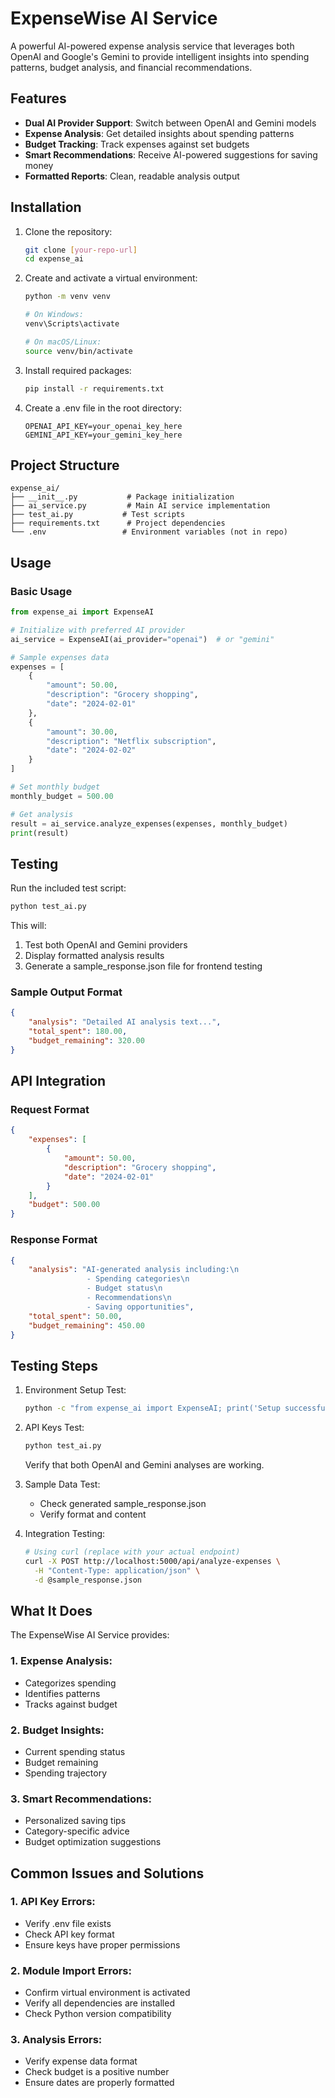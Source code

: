 # ExpenseWise AI Service

A powerful AI-powered expense analysis service that leverages both OpenAI and Google's Gemini to provide intelligent insights into spending patterns, budget analysis, and financial recommendations.

## Features

- **Dual AI Provider Support**: Switch between OpenAI and Gemini models
- **Expense Analysis**: Get detailed insights about spending patterns
- **Budget Tracking**: Track expenses against set budgets
- **Smart Recommendations**: Receive AI-powered suggestions for saving money
- **Formatted Reports**: Clean, readable analysis output

## Installation

1. Clone the repository:
   ```bash
   git clone [your-repo-url]
   cd expense_ai
   ```

2. Create and activate a virtual environment:
   ```bash
   python -m venv venv

   # On Windows:
   venv\Scripts\activate

   # On macOS/Linux:
   source venv/bin/activate
   ```

3. Install required packages:
   ```bash
   pip install -r requirements.txt
   ```

4. Create a .env file in the root directory:
   ```
   OPENAI_API_KEY=your_openai_key_here
   GEMINI_API_KEY=your_gemini_key_here
   ```

## Project Structure

```
expense_ai/
├── __init__.py           # Package initialization
├── ai_service.py         # Main AI service implementation
├── test_ai.py           # Test scripts
├── requirements.txt      # Project dependencies
└── .env                 # Environment variables (not in repo)
```

## Usage

### Basic Usage

```python
from expense_ai import ExpenseAI

# Initialize with preferred AI provider
ai_service = ExpenseAI(ai_provider="openai")  # or "gemini"

# Sample expenses data
expenses = [
    {
        "amount": 50.00,
        "description": "Grocery shopping",
        "date": "2024-02-01"
    },
    {
        "amount": 30.00,
        "description": "Netflix subscription",
        "date": "2024-02-02"
    }
]

# Set monthly budget
monthly_budget = 500.00

# Get analysis
result = ai_service.analyze_expenses(expenses, monthly_budget)
print(result)
```

## Testing

Run the included test script:

```bash
python test_ai.py
```

This will:
1. Test both OpenAI and Gemini providers
2. Display formatted analysis results
3. Generate a sample_response.json file for frontend testing

### Sample Output Format

```json
{
    "analysis": "Detailed AI analysis text...",
    "total_spent": 180.00,
    "budget_remaining": 320.00
}
```

## API Integration

### Request Format

```json
{
    "expenses": [
        {
            "amount": 50.00,
            "description": "Grocery shopping",
            "date": "2024-02-01"
        }
    ],
    "budget": 500.00
}
```

### Response Format

```json
{
    "analysis": "AI-generated analysis including:\n
                 - Spending categories\n
                 - Budget status\n
                 - Recommendations\n
                 - Saving opportunities",
    "total_spent": 50.00,
    "budget_remaining": 450.00
}
```

## Testing Steps

1. Environment Setup Test:
   ```bash
   python -c "from expense_ai import ExpenseAI; print('Setup successful!')"
   ```

2. API Keys Test:
   ```bash
   python test_ai.py
   ```
   Verify that both OpenAI and Gemini analyses are working.

3. Sample Data Test:
   - Check generated sample_response.json
   - Verify format and content

4. Integration Testing:
   ```bash
   # Using curl (replace with your actual endpoint)
   curl -X POST http://localhost:5000/api/analyze-expenses \
     -H "Content-Type: application/json" \
     -d @sample_response.json
   ```

## What It Does

The ExpenseWise AI Service provides:

### 1. Expense Analysis:
- Categorizes spending
- Identifies patterns
- Tracks against budget

### 2. Budget Insights:
- Current spending status
- Budget remaining
- Spending trajectory

### 3. Smart Recommendations:
- Personalized saving tips
- Category-specific advice
- Budget optimization suggestions

## Common Issues and Solutions

### 1. API Key Errors:
- Verify .env file exists
- Check API key format
- Ensure keys have proper permissions

### 2. Module Import Errors:
- Confirm virtual environment is activated
- Verify all dependencies are installed
- Check Python version compatibility

### 3. Analysis Errors:
- Verify expense data format
- Check budget is a positive number
- Ensure dates are properly formatted
